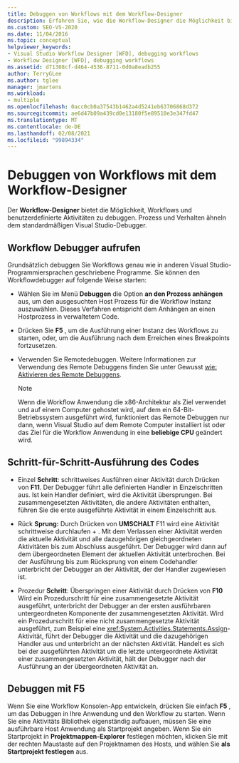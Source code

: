 ```yaml
---
title: Debuggen von Workflows mit dem Workflow-Designer
description: Erfahren Sie, wie die Workflow-Designer die Möglichkeit bietet, Workflows und benutzerdefinierte Aktivitäten mit einem Prozess zu debuggen, der dem standardmäßigen Visual Studio-Debugger ähnelt.
ms.custom: SEO-VS-2020
ms.date: 11/04/2016
ms.topic: conceptual
helpviewer_keywords:
- Visual Studio Workflow Designer [WFD], debugging workflows
- Workflow Designer [WFD], debugging workflows
ms.assetid: d71308cf-d464-4536-8711-0d0a8eadb255
author: TerryGLee
ms.author: tglee
manager: jmartens
ms.workload:
- multiple
ms.openlocfilehash: 0acc0cb0a37543b1462a4d5241eb63706868d372
ms.sourcegitcommit: ae6d47b09a439cd0e13180f5e89510e3e347fd47
ms.translationtype: MT
ms.contentlocale: de-DE
ms.lasthandoff: 02/08/2021
ms.locfileid: "99894334"
---
```

# <a name="debug-workflows-with-the-workflow-designer"></a>Debuggen von Workflows mit dem Workflow-Designer

Der **Workflow-Designer** bietet die Möglichkeit, Workflows und benutzerdefinierte Aktivitäten zu debuggen. Prozess und Verhalten ähneln dem standardmäßigen Visual Studio-Debugger.

## <a name="invoke-the-workflow-debugger"></a>Workflow Debugger aufrufen

Grundsätzlich debuggen Sie Workflows genau wie in anderen Visual Studio-Programmiersprachen geschriebene Programme. Sie können den Workflowdebugger auf folgende Weise starten:

- Wählen Sie im Menü **Debuggen** die Option **an den Prozess anhängen** aus, um den ausgesuchten Host Prozess für die Workflow Instanz auszuwählen. Dieses Verfahren entspricht dem Anhängen an einen Hostprozess in verwaltetem Code.

- Drücken Sie **F5** , um die Ausführung einer Instanz des Workflows zu starten, oder, um die Ausführung nach dem Erreichen eines Breakpoints fortzusetzen.

- Verwenden Sie Remotedebuggen. Weitere Informationen zur Verwendung des Remote Debuggens finden Sie unter Gewusst [wie: Aktivieren des Remote Debuggens](/previous-versions/visualstudio/visual-studio-2010/febz73k0(v=vs.100)).

   > [!NOTE]
   > Wenn die Workflow Anwendung die x86-Architektur als Ziel verwendet und auf einem Computer gehostet wird, auf dem ein 64-Bit-Betriebssystem ausgeführt wird, funktioniert das Remote Debuggen nur dann, wenn Visual Studio auf dem Remote Computer installiert ist oder das Ziel für die Workflow Anwendung in eine **beliebige CPU** geändert wird.

## <a name="step-through-code"></a>Schritt-für-Schritt-Ausführung des Codes

- Einzel **Schritt**: schrittweises Ausführen einer Aktivität durch Drücken von **F11**. Der Debugger führt alle definierten Handler in Einzelschritten aus. Ist kein Handler definiert, wird die Aktivität übersprungen. Bei zusammengesetzten Aktivitäten, die andere Aktivitäten enthalten, führen Sie die erste ausgeführte Aktivität in einem Einzelschritt aus.

- Rück **Sprung:** Durch Drücken von **UMSCHALT** F11 wird eine Aktivität schrittweise durchlaufen + . Mit dem Verlassen einer Aktivität werden die aktuelle Aktivität und alle dazugehörigen gleichgeordneten Aktivitäten bis zum Abschluss ausgeführt. Der Debugger wird dann auf dem übergeordneten Element der aktuellen Aktivität unterbrochen. Bei der Ausführung bis zum Rücksprung von einem Codehandler unterbricht der Debugger an der Aktivität, der der Handler zugewiesen ist.

- Prozedur **Schritt**: Überspringen einer Aktivität durch Drücken von **F10** Wird ein Prozedurschritt für eine zusammengesetzte Aktivität ausgeführt, unterbricht der Debugger an der ersten ausführbaren untergeordneten Komponente der zusammengesetzten Aktivität. Wird ein Prozedurschritt für eine nicht zusammengesetzte Aktivität ausgeführt, zum Beispiel eine <xref:System.Activities.Statements.Assign>-Aktivität, führt der Debugger die Aktivität und die dazugehörigen Handler aus und unterbricht an der nächsten Aktivität. Handelt es sich bei der ausgeführten Aktivität um die letzte untergeordnete Aktivität einer zusammengesetzten Aktivität, hält der Debugger nach der Ausführung an der übergeordneten Aktivität an.

## <a name="debug-with-f5"></a>Debuggen mit F5

Wenn Sie eine Workflow Konsolen-App entwickeln, drücken Sie einfach **F5** , um das Debuggen in Ihre Anwendung und den Workflow zu starten. Wenn Sie eine Aktivitäts Bibliothek eigenständig aufbauen, müssen Sie eine ausführbare Host Anwendung als Startprojekt angeben. Wenn Sie ein Startprojekt in **Projektmappen-Explorer** festlegen möchten, klicken Sie mit der rechten Maustaste auf den Projektnamen des Hosts, und wählen Sie **als Startprojekt festlegen** aus.
